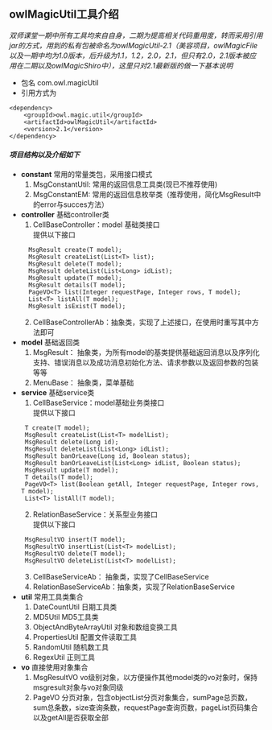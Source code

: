 owlMagicUtil工具介绍
-------
 
*双师课堂一期中所有工具均来自自身，二期为提高相关代码重用度，转而采用引用jar的方式，用到的私有包被命名为owlMagicUtil-2.1（美容项目，owlMagicFile以及一期中均为1.0版本，后升级为1.1，1.2，2.0，2.1，但只有2.0，2.1版本被应用在二期以及owlMagicShiro中），这里只对2.1最新版的做一下基本说明*

* 包名
com.owl.magicUtil
* 引用方式为
```
<dependency>
    <groupId>owl.magic.util</groupId>
    <artifactId>owlMagicUtil</artifactId>
    <version>2.1</version>
</dependency>
```
#### *项目结构以及介绍如下*
* **constant**  常用的常量类包，采用接口模式  
  1. MsgConstantUtil: 常用的返回信息工具类(现已不推荐使用)
  2. MsgConstantEM: 常用的返回信息枚举类（推荐使用，简化MsgResult中的error与succes方法）
* **controller**  基础controller类
  1. CellBaseController：model 基础类接口  
  提供以下接口  
  ```
    MsgResult create(T model);
    MsgResult createList(List<T> list);
    MsgResult delete(T model);
    MsgResult deleteList(List<Long> idList);
    MsgResult update(T model);
    MsgResult details(T model);
    PageVO<T> list(Integer requestPage, Integer rows, T model);
    List<T> listAll(T model);
    MsgResult isExist(T model);
  ```
  2. CellBaseControllerAb：抽象类，实现了上述接口，在使用时重写其中方法即可  
* **model**  基础返回类  
  1. MsgResult： 抽象类，为所有model的基类提供基础返回消息以及序列化支持、错误消息以及成功消息初始化方法、请求参数以及返回参数的包装等等   
  2. MenuBase： 抽象类，菜单基础
* **service**  基础service类
  1. CellBaseService：model基础业务类接口  
  提供以下接口  
  ```
   T create(T model);
   MsgResult createList(List<T> modelList);
   MsgResult delete(Long id);
   MsgResult deleteList(List<Long> idList);
   MsgResult banOrLeave(Long id, Boolean status);
   MsgResult banOrLeaveList(List<Long> idList, Boolean status);
   MsgResult update(T model);
   T details(T model);
   PageVO<T> list(Boolean getAll, Integer requestPage, Integer rows, T model);
   List<T> listAll(T model);
  ```
  2. RelationBaseService：关系型业务接口  
  提供以下接口  
    ```
     MsgResultVO insert(T model);
     MsgResultVO insertList(List<T> modelList);
     MsgResultVO delete(T model);
     MsgResultVO deleteList(List<T> modelList);
    ```
    3. CellBaseServiceAb： 抽象类，实现了CellBaseService
    4. RelationBaseServiceAb：抽象类，实现了RelationBaseService
* **util**  常用工具类集合  
    1. DateCountUtil 日期工具类
    2. MD5Util MD5工具类
    3. ObjectAndByteArrayUtil 对象和数组变换工具
    4. PropertiesUtil 配置文件读取工具
    4. RandomUtil 随机数工具
    5. RegexUtil 正则工具
* **vo**  直接使用对象集合  
    1. MsgResultVO  vo级别对象，以方便操作其他model类的vo对象时，保持msgresult对象与vo对象同级
    2. PageVO  分页对象，包含objectList分页对象集合，sumPage总页数，sum总条数，size查询条数，requestPage查询页数，pageList页码集合以及getAll是否获取全部